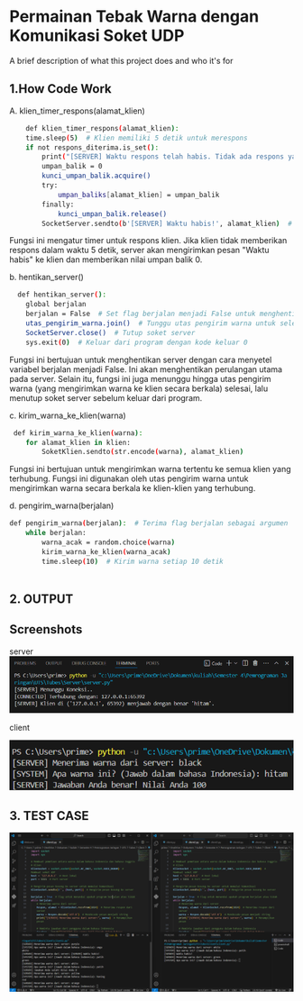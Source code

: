 
# Permainan Tebak Warna dengan Komunikasi Soket UDP

A brief description of what this project does and who it's for


## 1.How Code Work
A. klien_timer_respons(alamat_klien)

```bash
    def klien_timer_respons(alamat_klien):
    time.sleep(5)  # Klien memiliki 5 detik untuk merespons
    if not respons_diterima.is_set():
        print("[SERVER] Waktu respons telah habis. Tidak ada respons yang diterima.")
        umpan_balik = 0
        kunci_umpan_balik.acquire()
        try:
            umpan_baliks[alamat_klien] = umpan_balik
        finally:
            kunci_umpan_balik.release()
        SocketServer.sendto(b'[SERVER] Waktu habis!', alamat_klien)  # Kirim pesan "Waktu habis" ke klien
```

Fungsi ini mengatur timer untuk respons klien. Jika klien tidak memberikan respons dalam waktu 5 detik, server akan mengirimkan pesan "Waktu habis" ke klien dan memberikan nilai umpan balik 0.

b. hentikan_server()
```bash
  def hentikan_server():
    global berjalan
    berjalan = False  # Set flag berjalan menjadi False untuk menghentikan perulangan while di kode server utama
    utas_pengirim_warna.join()  # Tunggu utas pengirim warna untuk selesai
    SocketServer.close()  # Tutup soket server
    sys.exit(0)  # Keluar dari program dengan kode keluar 0
```

Fungsi ini bertujuan untuk menghentikan server dengan cara menyetel variabel berjalan menjadi False. Ini akan menghentikan perulangan utama pada server. Selain itu, fungsi ini juga menunggu hingga utas pengirim warna (yang mengirimkan warna ke klien secara berkala) selesai, lalu menutup soket server sebelum keluar dari program.

c. kirim_warna_ke_klien(warna)
```bash
 def kirim_warna_ke_klien(warna):
    for alamat_klien in klien:
        SoketKlien.sendto(str.encode(warna), alamat_klien)     
```
Fungsi ini bertujuan untuk mengirimkan warna tertentu ke semua klien yang terhubung. Fungsi ini digunakan oleh utas pengirim warna untuk mengirimkan warna secara berkala ke klien-klien yang terhubung.

d. pengirim_warna(berjalan)
```bash
def pengirim_warna(berjalan):  # Terima flag berjalan sebagai argumen
    while berjalan:
        warna_acak = random.choice(warna)
        kirim_warna_ke_klien(warna_acak)
        time.sleep(10)  # Kirim warna setiap 10 detik
  
```
## 2. OUTPUT



## Screenshots
server
![App Screenshot](./ss/1.png)

client

![App Screenshot](./ss/2.png)

## 3. TEST CASE

![App Screenshot](./ss/3.png)
